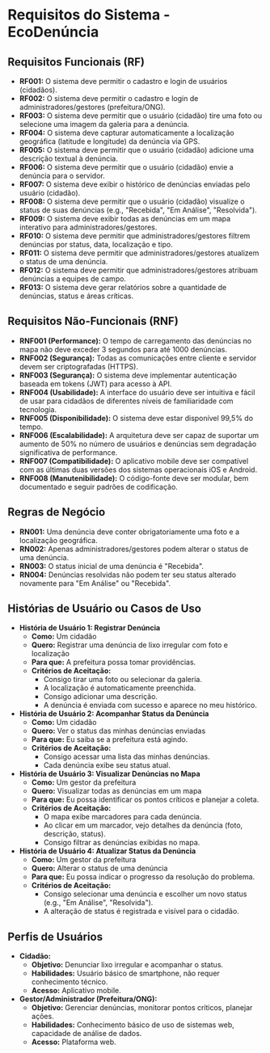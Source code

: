 
# Requisitos do Sistema - EcoDenúncia

## Requisitos Funcionais (RF)

*   **RF001:** O sistema deve permitir o cadastro e login de usuários (cidadãos).
*   **RF002:** O sistema deve permitir o cadastro e login de administradores/gestores (prefeitura/ONG).
*   **RF003:** O sistema deve permitir que o usuário (cidadão) tire uma foto ou selecione uma imagem da galeria para a denúncia.
*   **RF004:** O sistema deve capturar automaticamente a localização geográfica (latitude e longitude) da denúncia via GPS.
*   **RF005:** O sistema deve permitir que o usuário (cidadão) adicione uma descrição textual à denúncia.
*   **RF006:** O sistema deve permitir que o usuário (cidadão) envie a denúncia para o servidor.
*   **RF007:** O sistema deve exibir o histórico de denúncias enviadas pelo usuário (cidadão).
*   **RF008:** O sistema deve permitir que o usuário (cidadão) visualize o status de suas denúncias (e.g., "Recebida", "Em Análise", "Resolvida").
*   **RF009:** O sistema deve exibir todas as denúncias em um mapa interativo para administradores/gestores.
*   **RF010:** O sistema deve permitir que administradores/gestores filtrem denúncias por status, data, localização e tipo.
*   **RF011:** O sistema deve permitir que administradores/gestores atualizem o status de uma denúncia.
*   **RF012:** O sistema deve permitir que administradores/gestores atribuam denúncias a equipes de campo.
*   **RF013:** O sistema deve gerar relatórios sobre a quantidade de denúncias, status e áreas críticas.

## Requisitos Não-Funcionais (RNF)

*   **RNF001 (Performance):** O tempo de carregamento das denúncias no mapa não deve exceder 3 segundos para até 1000 denúncias.
*   **RNF002 (Segurança):** Todas as comunicações entre cliente e servidor devem ser criptografadas (HTTPS).
*   **RNF003 (Segurança):** O sistema deve implementar autenticação baseada em tokens (JWT) para acesso à API.
*   **RNF004 (Usabilidade):** A interface do usuário deve ser intuitiva e fácil de usar para cidadãos de diferentes níveis de familiaridade com tecnologia.
*   **RNF005 (Disponibilidade):** O sistema deve estar disponível 99,5% do tempo.
*   **RNF006 (Escalabilidade):** A arquitetura deve ser capaz de suportar um aumento de 50% no número de usuários e denúncias sem degradação significativa de performance.
*   **RNF007 (Compatibilidade):** O aplicativo mobile deve ser compatível com as últimas duas versões dos sistemas operacionais iOS e Android.
*   **RNF008 (Manutenibilidade):** O código-fonte deve ser modular, bem documentado e seguir padrões de codificação.

## Regras de Negócio

*   **RN001:** Uma denúncia deve conter obrigatoriamente uma foto e a localização geográfica.
*   **RN002:** Apenas administradores/gestores podem alterar o status de uma denúncia.
*   **RN003:** O status inicial de uma denúncia é "Recebida".
*   **RN004:** Denúncias resolvidas não podem ter seu status alterado novamente para "Em Análise" ou "Recebida".

## Histórias de Usuário ou Casos de Uso

*   **História de Usuário 1: Registrar Denúncia**
    *   **Como:** Um cidadão
    *   **Quero:** Registrar uma denúncia de lixo irregular com foto e localização
    *   **Para que:** A prefeitura possa tomar providências.
    *   **Critérios de Aceitação:**
        *   Consigo tirar uma foto ou selecionar da galeria.
        *   A localização é automaticamente preenchida.
        *   Consigo adicionar uma descrição.
        *   A denúncia é enviada com sucesso e aparece no meu histórico.
*   **História de Usuário 2: Acompanhar Status da Denúncia**
    *   **Como:** Um cidadão
    *   **Quero:** Ver o status das minhas denúncias enviadas
    *   **Para que:** Eu saiba se a prefeitura está agindo.
    *   **Critérios de Aceitação:**
        *   Consigo acessar uma lista das minhas denúncias.
        *   Cada denúncia exibe seu status atual.
*   **História de Usuário 3: Visualizar Denúncias no Mapa**
    *   **Como:** Um gestor da prefeitura
    *   **Quero:** Visualizar todas as denúncias em um mapa
    *   **Para que:** Eu possa identificar os pontos críticos e planejar a coleta.
    *   **Critérios de Aceitação:**
        *   O mapa exibe marcadores para cada denúncia.
        *   Ao clicar em um marcador, vejo detalhes da denúncia (foto, descrição, status).
        *   Consigo filtrar as denúncias exibidas no mapa.
*   **História de Usuário 4: Atualizar Status da Denúncia**
    *   **Como:** Um gestor da prefeitura
    *   **Quero:** Alterar o status de uma denúncia
    *   **Para que:** Eu possa indicar o progresso da resolução do problema.
    *   **Critérios de Aceitação:**
        *   Consigo selecionar uma denúncia e escolher um novo status (e.g., "Em Análise", "Resolvida").
        *   A alteração de status é registrada e visível para o cidadão.

## Perfis de Usuários

*   **Cidadão:**
    *   **Objetivo:** Denunciar lixo irregular e acompanhar o status.
    *   **Habilidades:** Usuário básico de smartphone, não requer conhecimento técnico.
    *   **Acesso:** Aplicativo mobile.
*   **Gestor/Administrador (Prefeitura/ONG):**
    *   **Objetivo:** Gerenciar denúncias, monitorar pontos críticos, planejar ações.
    *   **Habilidades:** Conhecimento básico de uso de sistemas web, capacidade de análise de dados.
    *   **Acesso:** Plataforma web.
